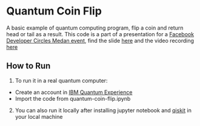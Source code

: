 # Quantum Coin Flip
A basic example of quantum computing program, flip a coin and return head or tail as a result.
This code is a part of a presentation for a [Facebook Developer Circles Medan event](https://www.facebook.com/events/1132805890423976), find the slide [here](https://docs.google.com/presentation/d/14q9QUHG95Hb7W9C39GWaX_6b4Ds_dRqUWtGRPI-RqqY/edit?usp=sharing) and the video recording [here](https://www.facebook.com/1395271301/videos/10223864897235751)

## How to Run
1. To run it in a real quantum computer: 
  - Create an account in [IBM Quantum Experience](https://quantum-computing.ibm.com)
  - Import the code from quantum-coin-flip.ipynb
2. You can also run it locally after installing jupyter notebook and [qiskit](https://qiskit.org) in your local machine
